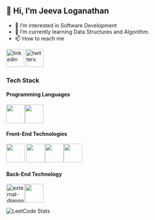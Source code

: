 ## 👋 Hi, I’m Jeeva Loganathan<br/>
- 👀 I’m interested in Software Development
- 🌱 I’m currently learning Data Structures and Algorithm.
- 📫 How to reach me <br/>

[<img width="48" height="48" src="https://img.icons8.com/fluency/48/linkedin.png" alt="linkedin" />](https://www.linkedin.com/in/jeeva-l/)
[<img width="48" height="48" src="https://img.icons8.com/color/48/twitterx--v1.png" alt="twitterx"/>](https://twitter.com/JEEVALOGU6) 

### Tech Stack
#### Programming Languages
<img height="50" width="50" src="https://img.icons8.com/color/48/000000/python.png" /><img height="50" width="50" src="https://img.icons8.com/color/48/000000/java-coffee-cup-logo.png" /> 

#### Front-End Technologies
<img height="50" width="50" src="https://img.icons8.com/color/48/000000/html-5.png" /> <img height="50" width="50" src="https://img.icons8.com/color/48/000000/css3.png" /><img height="50" width="50" src="https://img.icons8.com/color/48/000000/javascript.png"/><img height="50" width="50" src="https://img.icons8.com/color/48/000000/bootstrap.png" />

#### Back-End Technology
<img width="50" height="50" src="https://img.icons8.com/external-tal-revivo-filled-tal-revivo/24/external-django-a-high-level-python-web-framework-that-encourages-rapid-development-logo-filled-tal-revivo.png" alt="external-django"/><img height="50" width="50" src="https://img.icons8.com/color/48/000000/mysql-logo.png"/>

![LeetCode Stats](https://leetcard.jacoblin.cool/jeevaloganathan?theme=dark&font=Ubuntu&ext=heatmap)
